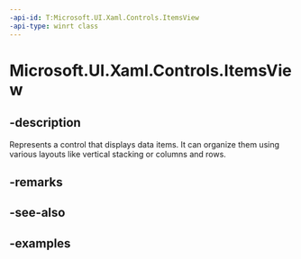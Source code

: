 ```yaml
---
-api-id: T:Microsoft.UI.Xaml.Controls.ItemsView
-api-type: winrt class
---
```


# Microsoft.UI.Xaml.Controls.ItemsView

<!--
public class ItemsView : Microsoft.UI.Xaml.Controls.Control
-->


## -description

Represents a control that displays data items. It can organize them using various layouts like vertical stacking or columns and rows.

## -remarks

## -see-also

## -examples


